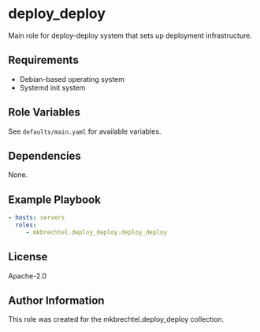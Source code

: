 # deploy_deploy

Main role for deploy-deploy system that sets up deployment infrastructure.

## Requirements

- Debian-based operating system
- Systemd init system

## Role Variables

See `defaults/main.yaml` for available variables.

## Dependencies

None.

## Example Playbook

```yaml
- hosts: servers
  roles:
     - mkbrechtel.deploy_deploy.deploy_deploy
```

## License

Apache-2.0

## Author Information

This role was created for the mkbrechtel.deploy_deploy collection.